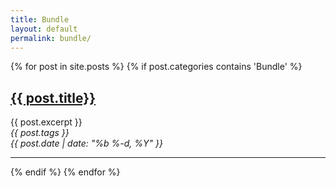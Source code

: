 ```yaml
---
title: Bundle 
layout: default
permalink: bundle/
---
```


<div class="myposts">
{% for post in site.posts %}
    {% if post.categories contains 'Bundle' %}
        <div class="mypost"><h2><a class="postTitle" href="{{ post.url }}" >{{ post.title}}</a></h2>
        {{ post.excerpt }}
        <div class="right"><i><span class="postTag">{{ post.tags }}</span></i> <br>
        <i><span class="postDate">{{ post.date | date: "%b %-d, %Y" }}</span></i>
        </div>
            <hr class="pad">    
        </div>
    {% endif %}
{% endfor %}
</div>